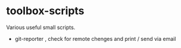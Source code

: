 # toolbox-scripts
Various useful small scripts.

* git-reporter , check for remote chenges and print / send via email

